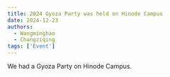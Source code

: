 ```yaml
---
title: 2024 Gyoza Party was held on Hinode Campus
date: 2024-12-23
authors: 
  - Wangminghao
  - Changziqing
tags: ['Event']
---
```

We had a Gyoza Party on Hinode Campus.